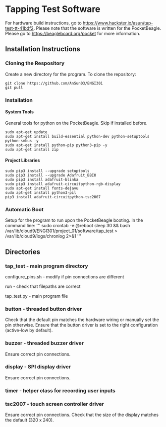 # Tapping Test Software
For hardware build instructions, go to https://www.hackster.io/asun/tap-test-tt-41bdf2. Please note that the software is written for the PocketBeagle. Please go to https://beagleboard.org/pocket for more information. 

## Installation Instructions
### Cloning the Respository
Create a new directory for the program. To clone the repository: 
```
git clone https://github.com/AnSun03/ENGI301
git pull
```
### Installation
#### System Tools
General tools for python on the PocketBeagle. Skip if installed before. 
```
sudo apt-get update
sudo apt-get install build-essential python-dev python-setuptools python-smbus -y
sudo apt-get install python-pip python3-pip -y
sudo apt-get install zip
```
#### Project Libraries 
```
sudo pip3 install --upgrade setuptools
sudo pip3 install --upgrade Adafruit_BBIO
sudo pip3 install adafruit-blinka
sudo pip3 install adafruit-circuitpython-rgb-display
sudo apt-get install fonts-dejavu
sudo apt-get install python3-pil
pip3 install adafruit-circuitpython-tsc2007
```
### Automatic Boot
Setup for the program to run upon the PocketBeagle booting. In the command line: 
'''
sudo crontab -e
@reboot sleep 30 && bash /var/lib/cloud9/ENGI301/project_01/software/tap_test > /var/lib/cloud9/logs/chronlog 2>&1
'''

## Directories 
### tap_test - main program directory
configure_pins.sh - modify if pin connections are different 

run - check that filepaths are correct

tap_test.py - main program file 

### button - threaded button driver
Check that the default pin matches the hardware wiring or manually set the pin otherwise. Ensure that the button driver is set to the right configuration (active-low by default).

### buzzer - threaded buzzer driver
Ensure correct pin connections. 

### display - SPI display driver
Ensure correct pin connections. 

### timer - helper class for recording user inputs

### tsc2007 - touch screen controller driver
Ensure correct pin connections. Check that the size of the display matches the default (320 x 240). 

